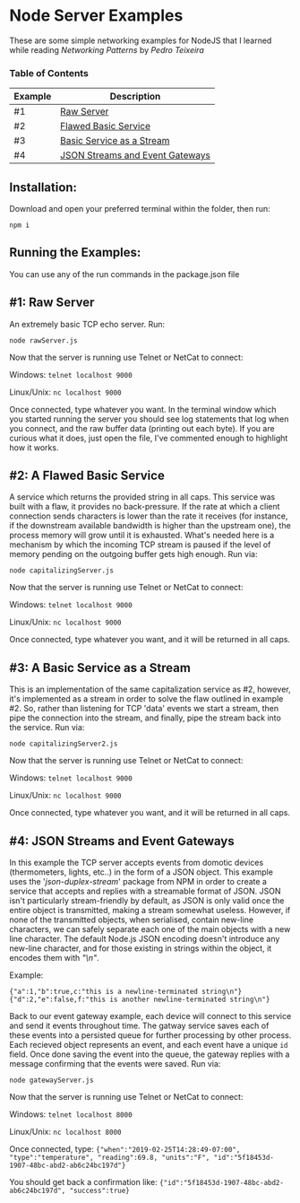# Node Server Examples
These are some simple networking examples for NodeJS that I learned while reading *Networking Patterns* by *Pedro Teixeira*

### Table of Contents
Example | Description
------- | -----------
#1 | [Raw Server](#1)
#2 | [Flawed Basic Service](#2)
#3 | [Basic Service as a Stream](#3)
#4 | [JSON Streams and Event Gateways](#4)

## Installation:
Download and open your preferred terminal within the folder, then run:

`npm i`

## Running the Examples:
You can use any of the run commands in the package.json file

<a name="1"></a>
## #1: Raw Server
An extremely basic TCP echo server. Run:

`node rawServer.js`

Now that the server is running use Telnet or NetCat to connect:

Windows:
```telnet localhost 9000```

Linux/Unix: 
```nc localhost 9000```

Once connected, type whatever you want. In the terminal window which you started running the server you should see log statements that log when you connect, and the raw buffer data (printing out each byte). If you are curious what it does, just open the file, I've commented enough to highlight how it works. 

<a name="2"></a>
## #2: A Flawed Basic Service
A service which returns the provided string in all caps. This service was built with a flaw, it provides no back-pressure. If the rate at which a client connection sends characters is lower than the rate it receives (for instance, if the downstream available bandwidth is higher than the upstream one), the process memory will grow until it is exhausted. What's needed here is a mechanism by which the incoming TCP stream is paused if the level of memory pending on the outgoing buffer gets high enough. Run via:

```node capitalizingServer.js```

Now that the server is running use Telnet or NetCat to connect:

Windows:
```telnet localhost 9000```

Linux/Unix: 
```nc localhost 9000```

Once connected, type whatever you want, and it will be returned in all caps.

<a name="3"></a>
## #3: A Basic Service as a Stream
This is an implementation of the same capitalization service as #2, however, it's implemented as a stream in order to solve the flaw outlined in example #2. So, rather than listening for TCP 'data' events we start a stream, then pipe the connection into the stream, and finally, pipe the stream back into the service. Run via:

```node capitalizingServer2.js```

Now that the server is running use Telnet or NetCat to connect:

Windows:
```telnet localhost 9000```

Linux/Unix: 
```nc localhost 9000```

Once connected, type whatever you want, and it will be returned in all caps.

<a name="4"></a>
## #4: JSON Streams and Event Gateways
In this example the TCP server accepts events from domotic devices (thermometers, lights, etc..) in the form of a JSON object.
This example uses the '*json-duplex-stream*' package from NPM in order to create a service that accepts and replies with a streamable format of JSON. 
JSON isn't particularly stream-friendly by default, as JSON is only valid once the entire object is transmitted, making a stream somewhat useless. However, if none of the transmitted objects, when serialised, contain new-line characters, we can safely separate each one of the main objects with a new line character. The default Node.js JSON encoding doesn't introduce any new-line character, and for those existing in strings within the object, it encodes them with *"\n"*. 

Example:
```
{"a":1,"b":true,c:"this is a newline-terminated string\n"}
{"d":2,"e":false,f:"this is another newline-terminated string\n"}
```  
Back to our event gateway example, each device will connect to this service and send it events throughout time. The gatway service saves each of these events into a persisted queue for further processing by other process. Each recieved object represents an event, and each event have a unique `id` field. Once done saving the event into the queue, the gateway replies with a message confirming that the events were saved. Run via:

```node gatewayServer.js```

Now that the server is running use Telnet or NetCat to connect:

Windows:
```telnet localhost 8000```

Linux/Unix: 
```nc localhost 8000```

Once connected, type: `{"when":"2019-02-25T14:28:49-07:00", "type":"temperature", "reading":69.8, "units":"F", "id":"5f18453d-1907-48bc-abd2-ab6c24bc197d"}`

You should get back a confirmation like: `{"id":"5f18453d-1907-48bc-abd2-ab6c24bc197d", "success":true}`

